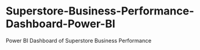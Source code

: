 # Superstore-Business-Performance-Dashboard-Power-BI
Power BI Dashboard of Superstore Business Performance
